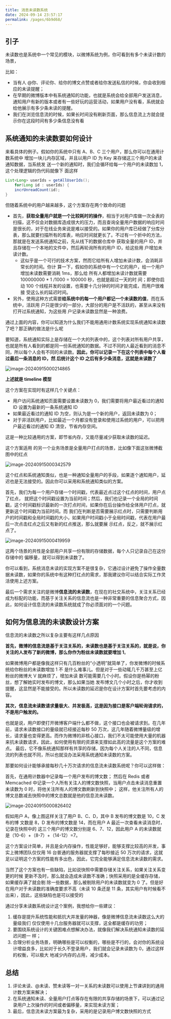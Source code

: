 ```yaml
---
title: 消息未读数系统
date: 2024-09-14 23:57:17
permalink: /pages/6b9d68/
---
```

## 引子

未读数也是系统中一个常见的模块，以微博系统为例，你可看到有多个未读计数的场景，

比如：

* 当有人 @你、评论你、给你的博文点赞或者给你发送私信的时候，你会收到相应的未读提醒； 
* 在早期的微博版本中有系统通知的功能，也就是系统会给全部用户发送消息，通知用户有新的版本或者有一些好玩的运营活动，如果用户没有看，系统就会给他展示有多少条未读的提醒。
*  我们在浏览信息流的时候，如果长时间没有刷新页面，那么信息流上方就会提示你在这段时间有多少条信息没有看

## 系统通知的未读数要如何设计

来看具体的例子。假如你的系统中只有 A、B、C 三个用户，那么你可以在通用计数系统中 增加一块儿内存区域，并且以用户 ID 为 Key 来存储这三个用户的未读通知数据，当系统发 送一个新的通知时，我们会循环给每一个用户的未读数加 1，这个处理逻辑的伪代码就像下 面这样

```Java
List<Long> userIds = getAllUserIds();
    for(Long id : userIds) {
    incrUnreadCount(id);
}
```

但随着系统中的用户越来越多，这个方案存在两个致命的问题

* 首先，**获取全量用户就是一个比较耗时的操作**，相当于对用户库做一次全表的扫描，这不仅会对数据库造成很大的压力，而且查询全量用户数据的响应时间是很长的，对于在线业务来说是难以接受的。如果你的用户库已经做了分库分表，那么就要扫描所有的库表，响应时间就更长了。不过有一个折中的方法， 那就是在发送系统通知之前，先从线下的数据仓库中 获取全量的用户 ID，并且存储在一个本地的文件中，然后再轮询所有的用户 ID，给这些用 户增加未读计数。
  * 这似乎是一个可行的技术方案，然而它给所有人增加未读计数，会消耗非常长的时间。你计 算一下，假如你的系统中有一个亿的用户，给一个用户增加未读数需要消耗 1ms，那么给 所有人都增加未读计数就需要 100000000 * 1 /1000 = 100000 秒，也就是超过一天的时 间；即使你启动 100 个线程并发的设置，也需要十几分钟的时间才能完成，而用户很难接 受这么长的延迟时间。
* 另外，使用这种方式需要**给系统中的每一个用户都记一个未读数的值**，而在系统中，活跃用 户只是很少的一部分，大部分的用户是不活跃的，甚至从来没有打开过系统通知，为这些用 户记录未读数显然是一种浪费。

通过上面的内容，你可以知道为什么我们不能用通用计数系统实现系统通知未读数了吧？那正确的做法是什么呢

要知道，系统通知实际上是存储在一个大的列表中的，这个列表对所有用户共享，也就是所有人看到的都是同一份系统通知的数据。不过不同的人最近看到的消息不同，所以每个人会有不同的未读数。**因此，你可以记录一下在这个列表中每个人看过最后一条消息的 ID，然 后统计这个 ID 之后有多少条消息，这就是未读数了**

![image-20240915000214865](https://echo798.oss-cn-shenzhen.aliyuncs.com/img/202409150002925.png)

**上述就是 timeline 模型**

这个方案在实现时有这样几个关键点：

* 用户访问系统通知页面需要设置未读数为 0，我们需要将用户最近看过的通知 ID 设置为最新的一条系统通知 ID
* 如果最近看过的通知 ID 为空，则认为是一个新的用户，返回未读数为 0； 
* 对于非活跃用户，比如最近一个月都没有登录和使用过系统的用户，可以把用户最近看过的通知 ID 清空，节省内存空间。

这是一种比较通用的方案，即节省内存，又能尽量减少获取未读数的延迟。 

这个方案适用 的另一个业务场景是全量用户打点的场景，比如像下面这张微博截图中的红点

![image-20240915000342579](https://echo798.oss-cn-shenzhen.aliyuncs.com/img/202409150003640.png)

这个红点和系统通知类似，也是一种通知全量用户的手段，如果逐个通知用户，延迟也是无法接受的。因此你可以采用和系统通知类似的方案。

首先，我们为每一个用户存储一个时间戳，代表最近点过这个红点的时间，用户点了红点， 就把这个时间戳设置为当前时间；然后，我们也记录一个全局的时间戳，这个时间戳标识最新的一次打点时间，如果你在后台操作给全体用户打点，就更新这个时间戳为当前时间。而 我们在判断是否需要展示红点时，只需要判断用户的时间戳和全局时间戳的大小，如果用户时间戳小于全局时间戳，代表在用户最后一次点击红点之后又有新的红点推送，那么就要展 示红点，反之，就不展示红点了。 

![image-20240915000419959](https://echo798.oss-cn-shenzhen.aliyuncs.com/img/202409150004010.png)

这两个场景的共性是全部用户共享一份有限的存储数据，每个人只记录自己在这份存储中的 偏移量，就可以得到未读数了。

你可以看到，系统消息未读的实现方案不是很复杂，它通过设计避免了操作全量数据未读数，如果你的系统中有这种打红点的需求，那我建议你可以结合实际工作灵活使用上述方案。

最后一个需求关注的是微博**信息流的未读数**，在现在的社交系统中，关注关系已经成为标配的功能，而基于关注关系的信息流也是一种非常重要的信息聚合方式，因此，如何设计信息流的未读数系统就成了你必须面对的一个问题。

## 如何为信息流的未读数设计方案

信息流的未读数之所以复杂主要有这样几点原因

**首先，微博的信息流是基于关注关系的，未读数也是基于关注关系的，就是说，你关注的人发布了新的微博，那么你作为粉丝未读数就要增加 1**。

如果微博用户都是像我这样只有几百粉丝的“小透明”就简单了，你发微博的时候系统给你粉丝的未读数增加 1 不 是什么难事儿。但是对于一些动辄几千万甚至上亿粉丝的微博大 V 就麻烦了，增加未读 数可能需要几个小时。假设你是杨幂的粉丝，想了解她实时发布的博文，那么如果当她 发布博文几个小时之后，你才收到提醒，这显然是不能接受的。所以未读数的延迟是你在设计方案时首先要考虑的内容。

**其次，信息流未读数请求量极大、并发极高，这是因为接口是客户端轮询请求的，不是用户触发的。**

也就是说，用户即使打开微博客户端什么都不做，这个接口也会被请求到。在几年前，请求未读数接口的量级就已经接近每秒 50 万次，这几年随着微博量级的增长，请求量也变得更高。而作为微博的非核心接口，我们不太可能使用大量的机器来抗未读数请求，因此，如何使用有限的资源来支撑如此高的流量是这个方案的难点。 最后，它不像系统通知那样有共享的存储，因为每个人关注的人不同，信息流的列表也就不同，所以也就没办法采用系统通知未读数的方案。

那要如何设计能够承接每秒几十万次请求的信息流未读数系统呢？你可以这样做：

首先，在通用计数器中记录每一个用户发布的博文数； 然后在 Redis 或者 Memcached 中记录一个人所有关注人的博文数快照，当用户点击未读消息重置未读数为 0 时，将他关注所有人的博文数刷新到快照中； 这样，他关注所有人的博文总数减去快照中的博文总数就是他的信息流未读数。

![image-20240915000826402](https://echo798.oss-cn-shenzhen.aliyuncs.com/img/202409150008448.png)

假如用户 A，像上图这样关注了用户 B、C、D，其中 B 发布的博文数是 10，C 发布的博 文数是 8，D 发布的博文数是 14，而在用户 A 最近一次查看未读消息时，记录在快照中的 这三个用户的博文数分别是 6、7、12，因此用户 A 的未读数就是（10-6）+（8-7）+（14-12）=7。

这个方案设计简单，并且是全内存操作，性能足够好，能够支撑比较高的并发，事实上微博团队仅仅用 16 台普通的服务器就支撑了每秒接近 50 万次的请求，这就足以证明这个方案的性能有多出色，因此，它完全能够满足信息流未读数的需求。

当然了这个方案也有一些缺陷，比如说快照中需要存储关注关系，如果关注关系变更的时候 更新不及时，那么就会造成未读数不准确；快照采用的是全缓存存储，如果缓存满了就会剔 除一些数据，那么被剔除用户的未读数就变为 0 了。但是好在用户对于未读数的准确度要求不高（未读 10 条还是 11 条，其实用户有时候看不出来），因此，这些缺陷也是可以接受的

通过分享未读数系统设计这个案例，我想给你一些建议：

1. 缓存是提升系统性能和抵抗大并发量的神器，像是微博信息流未读数这么大的量级我们 仅仅使用十几台服务器就可以支撑，这全都是缓存的功劳； 
2. 要围绕系统设计的关键困难点想解决办法，就像我们解决系统通知未读数的延迟问题一 样；
3.  合理分析业务场景，明确哪些是可以权衡的，哪些是不行的，会对你的系统设计增益良多，比如对于长久不登录用户，我们就会记录未读数为 0，通过这样的权衡，可以极大 地减少内存的占用，减少成本。

## 总结

1. 评论未读、@未读、赞未读等一对一关系的未读数可以使用上节课讲到的通用计数方案来解决； 
2. 在系统通知未读、全量用户打点等存在有限的共享存储的场景下，可以通过记录用户上次操作的时间或者偏移量，来实现未读方案； 
3. 最后，信息流未读方案最为复杂，采用的是记录用户博文数快照的方式